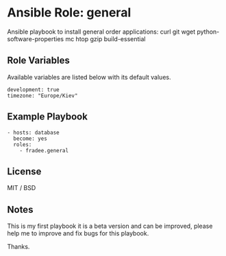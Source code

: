 # Ansible Role: general

Ansible playbook to install general order applications:
        curl
        git
        wget
        python-software-properties
        mc
        htop
        gzip
        build-essential

## Role Variables

Available variables are listed below with its default values.

	development: true
    timezone: "Europe/Kiev"

## Example Playbook

	- hosts: database
      become: yes
      roles:
        - fradee.general
        

## License

MIT / BSD

## Notes

This is my first playbook it is a beta version and can be improved, please help me to improve and fix bugs for this playbook.

Thanks.
